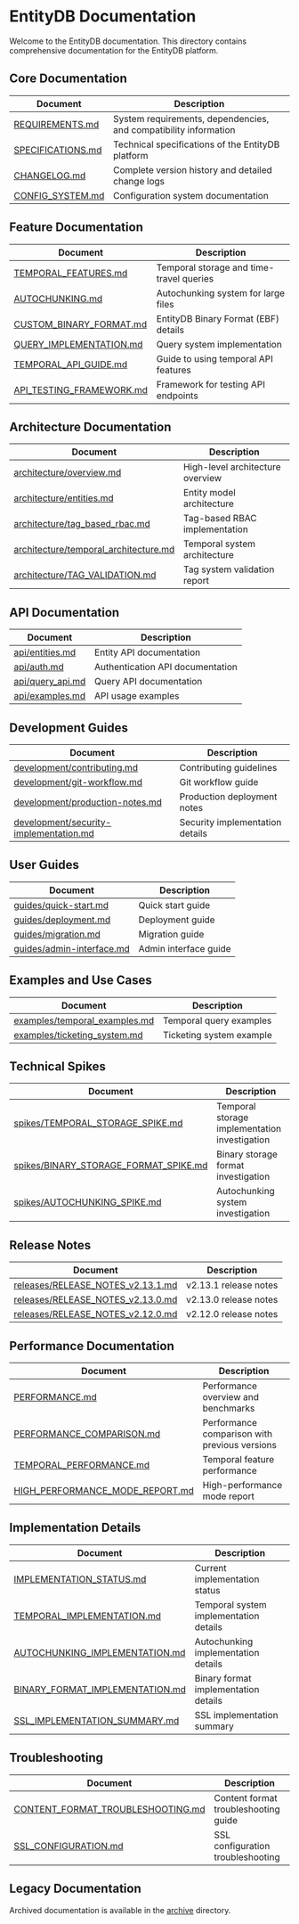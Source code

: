 # EntityDB Documentation

Welcome to the EntityDB documentation. This directory contains comprehensive documentation for the EntityDB platform.

## Core Documentation

| Document | Description |
|----------|-------------|
| [REQUIREMENTS.md](./REQUIREMENTS.md) | System requirements, dependencies, and compatibility information |
| [SPECIFICATIONS.md](./SPECIFICATIONS.md) | Technical specifications of the EntityDB platform |
| [CHANGELOG.md](../CHANGELOG.md) | Complete version history and detailed change logs |
| [CONFIG_SYSTEM.md](./CONFIG_SYSTEM.md) | Configuration system documentation |

## Feature Documentation

| Document | Description |
|----------|-------------|
| [TEMPORAL_FEATURES.md](./TEMPORAL_FEATURES.md) | Temporal storage and time-travel queries |
| [AUTOCHUNKING.md](./AUTOCHUNKING.md) | Autochunking system for large files |
| [CUSTOM_BINARY_FORMAT.md](./CUSTOM_BINARY_FORMAT.md) | EntityDB Binary Format (EBF) details |
| [QUERY_IMPLEMENTATION.md](./QUERY_IMPLEMENTATION.md) | Query system implementation |
| [TEMPORAL_API_GUIDE.md](./TEMPORAL_API_GUIDE.md) | Guide to using temporal API features |
| [API_TESTING_FRAMEWORK.md](./API_TESTING_FRAMEWORK.md) | Framework for testing API endpoints |

## Architecture Documentation

| Document | Description |
|----------|-------------|
| [architecture/overview.md](./architecture/overview.md) | High-level architecture overview |
| [architecture/entities.md](./architecture/entities.md) | Entity model architecture |
| [architecture/tag_based_rbac.md](./architecture/tag_based_rbac.md) | Tag-based RBAC implementation |
| [architecture/temporal_architecture.md](./architecture/temporal_architecture.md) | Temporal system architecture |
| [architecture/TAG_VALIDATION.md](./architecture/TAG_VALIDATION.md) | Tag system validation report |

## API Documentation

| Document | Description |
|----------|-------------|
| [api/entities.md](./api/entities.md) | Entity API documentation |
| [api/auth.md](./api/auth.md) | Authentication API documentation |
| [api/query_api.md](./api/query_api.md) | Query API documentation |
| [api/examples.md](./api/examples.md) | API usage examples |

## Development Guides

| Document | Description |
|----------|-------------|
| [development/contributing.md](./development/contributing.md) | Contributing guidelines |
| [development/git-workflow.md](./development/git-workflow.md) | Git workflow guide |
| [development/production-notes.md](./development/production-notes.md) | Production deployment notes |
| [development/security-implementation.md](./development/security-implementation.md) | Security implementation details |

## User Guides

| Document | Description |
|----------|-------------|
| [guides/quick-start.md](./guides/quick-start.md) | Quick start guide |
| [guides/deployment.md](./guides/deployment.md) | Deployment guide |
| [guides/migration.md](./guides/migration.md) | Migration guide |
| [guides/admin-interface.md](./guides/admin-interface.md) | Admin interface guide |

## Examples and Use Cases

| Document | Description |
|----------|-------------|
| [examples/temporal_examples.md](./examples/temporal_examples.md) | Temporal query examples |
| [examples/ticketing_system.md](./examples/ticketing_system.md) | Ticketing system example |

## Technical Spikes

| Document | Description |
|----------|-------------|
| [spikes/TEMPORAL_STORAGE_SPIKE.md](./spikes/TEMPORAL_STORAGE_SPIKE.md) | Temporal storage implementation investigation |
| [spikes/BINARY_STORAGE_FORMAT_SPIKE.md](./spikes/BINARY_STORAGE_FORMAT_SPIKE.md) | Binary storage format investigation |
| [spikes/AUTOCHUNKING_SPIKE.md](./spikes/AUTOCHUNKING_SPIKE.md) | Autochunking system investigation |

## Release Notes

| Document | Description |
|----------|-------------|
| [releases/RELEASE_NOTES_v2.13.1.md](./releases/RELEASE_NOTES_v2.13.1.md) | v2.13.1 release notes |
| [releases/RELEASE_NOTES_v2.13.0.md](./releases/RELEASE_NOTES_v2.13.0.md) | v2.13.0 release notes |
| [releases/RELEASE_NOTES_v2.12.0.md](./releases/RELEASE_NOTES_v2.12.0.md) | v2.12.0 release notes |

## Performance Documentation

| Document | Description |
|----------|-------------|
| [PERFORMANCE.md](./PERFORMANCE.md) | Performance overview and benchmarks |
| [PERFORMANCE_COMPARISON.md](./PERFORMANCE_COMPARISON.md) | Performance comparison with previous versions |
| [TEMPORAL_PERFORMANCE.md](./TEMPORAL_PERFORMANCE.md) | Temporal feature performance |
| [HIGH_PERFORMANCE_MODE_REPORT.md](./HIGH_PERFORMANCE_MODE_REPORT.md) | High-performance mode report |

## Implementation Details

| Document | Description |
|----------|-------------|
| [IMPLEMENTATION_STATUS.md](./IMPLEMENTATION_STATUS.md) | Current implementation status |
| [TEMPORAL_IMPLEMENTATION.md](./TEMPORAL_IMPLEMENTATION.md) | Temporal system implementation details |
| [AUTOCHUNKING_IMPLEMENTATION.md](./AUTOCHUNKING_IMPLEMENTATION.md) | Autochunking implementation details |
| [BINARY_FORMAT_IMPLEMENTATION.md](./BINARY_FORMAT_IMPLEMENTATION.md) | Binary format implementation details |
| [SSL_IMPLEMENTATION_SUMMARY.md](./SSL_IMPLEMENTATION_SUMMARY.md) | SSL implementation summary |

## Troubleshooting

| Document | Description |
|----------|-------------|
| [CONTENT_FORMAT_TROUBLESHOOTING.md](./CONTENT_FORMAT_TROUBLESHOOTING.md) | Content format troubleshooting guide |
| [SSL_CONFIGURATION.md](./SSL_CONFIGURATION.md) | SSL configuration troubleshooting |

## Legacy Documentation

Archived documentation is available in the [archive](./archive/) directory.